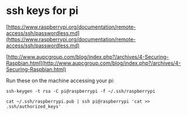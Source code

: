 # ssh keys for pi

[https://www.raspberrypi.org/documentation/remote-access/ssh/passwordless.md](https://www.raspberrypi.org/documentation/remote-access/ssh/passwordless.md)

[http://www.aupcgroup.com/blog/index.php?/archives/4-Securing-Raspbian.html](http://www.aupcgroup.com/blog/index.php?/archives/4-Securing-Raspbian.html)

Run these on the machine accessing your pi:

`ssh-keygen -t rsa -C pi@raspberrypi -f ~/.ssh/raspberrypi`

`cat ~/.ssh/raspberrypi.pub | ssh pi@raspberrypi 'cat >> .ssh/authorized_keys'`

